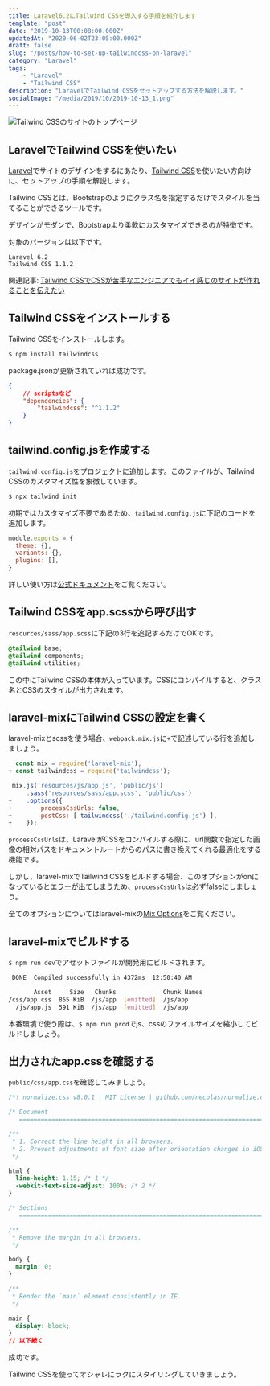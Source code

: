 ```yaml
---
title: Laravel6.2にTailwind CSSを導入する手順を紹介します
template: "post"
date: "2019-10-13T00:08:00.000Z"
updatedAt: "2020-06-02T23:05:00.000Z"
draft: false
slug: "/posts/how-to-set-up-tailwindcss-on-laravel"
category: "Laravel"
tags:
    - "Laravel"
    - "Tailwind CSS"
description: "LaravelでTailwind CSSをセットアップする方法を解説します。"
socialImage: "/media/2019/10/2019-10-13_1.png"
---
```


![Tailwind CSSのサイトのトップページ](/media/2019/10/2019-10-13_1.png)

## LaravelでTailwind CSSを使いたい

[Laravel](https://laravel.com)でサイトのデザインをするにあたり、[Tailwind CSS](https://tailwindcss.com/)を使いたい方向けに、セットアップの手順を解説します。

Tailwind CSSとは、Bootstrapのようにクラス名を指定するだけでスタイルを当てることができるツールです。

デザインがモダンで、Bootstrapより柔軟にカスタマイズできるのが特徴です。

対象のバージョンは以下です。

```text
Laravel 6.2
Tailwind CSS 1.1.2
```

関連記事: [Tailwind CSSでCSSが苦手なエンジニアでもイイ感じのサイトが作れることを伝えたい](https://panda-program.com/posts/recommend-developers-use-tailwind-css)

## Tailwind CSSをインストールする
Tailwind CSSをインストールします。

```bash
$ npm install tailwindcss
```

package.jsonが更新されていれば成功です。

```json
{
    // scriptsなど
    "dependencies": {
        "tailwindcss": "^1.1.2"
    }
}
```

## tailwind.config.jsを作成する
`tailwind.config.js`をプロジェクトに追加します。このファイルが、Tailwind CSSのカスタマイズ性を象徴しています。

```bash
$ npx tailwind init
```

初期ではカスタマイズ不要であるため、`tailwind.config.js`に下記のコードを追加します。

```js
module.exports = {
  theme: {},
  variants: {},
  plugins: [],
}
```

詳しい使い方は[公式ドキュメント](https://tailwindcss.com/docs/configuration/)をご覧ください。

## Tailwind CSSをapp.scssから呼び出す
`resources/sass/app.scss`に下記の3行を追記するだけでOKです。

```scss
@tailwind base;
@tailwind components;
@tailwind utilities;
```

この中にTailwind CSSの本体が入っています。CSSにコンパイルすると、クラス名とCSSのスタイルが出力されます。

## laravel-mixにTailwind CSSの設定を書く
laravel-mixとscssを使う場合、`webpack.mix.js`に`+`で記述している行を追加しましょう。

```js
  const mix = require('laravel-mix');
+ const tailwindcss = require('tailwindcss');

 mix.js('resources/js/app.js', 'public/js')
     .sass('resources/sass/app.scss', 'public/css')
+    .options({
+        processCssUrls: false,
+        postCss: [ tailwindcss('./tailwind.config.js') ],
+    });
```

`processCssUrls`は、LaravelがCSSをコンパイルする際に、url関数で指定した画像の相対パスをドキュメントルートからのパスに書き換えてくれる最適化をする機能です。

しかし、laravel-mixでTailwind CSSをビルドする場合、このオプションがonになっていると[エラーが出てしまう](https://github.com/bholloway/resolve-url-loader/issues/28)ため、`processCssUrls`は必ずfalseにしましょう。

全てのオプションについてはlaravel-mixの[Mix Options](https://github.com/JeffreyWay/laravel-mix/blob/master/docs/options.md)をご覧ください。

## laravel-mixでビルドする
`$ npm run dev`でアセットファイルが開発用にビルドされます。

```bash
 DONE  Compiled successfully in 4372ms  12:50:40 AM

       Asset     Size   Chunks             Chunk Names
/css/app.css  855 KiB  /js/app  [emitted]  /js/app
  /js/app.js  591 KiB  /js/app  [emitted]  /js/app
```

本番環境で使う際は、`$ npm run prod`でjs、cssのファイルサイズを縮小してビルドしましょう。

## 出力されたapp.cssを確認する
`public/css/app.css`を確認してみましょう。

```css
/*! normalize.css v8.0.1 | MIT License | github.com/necolas/normalize.css */

/* Document
   ========================================================================== */

/**
 * 1. Correct the line height in all browsers.
 * 2. Prevent adjustments of font size after orientation changes in iOS.
 */

html {
  line-height: 1.15; /* 1 */
  -webkit-text-size-adjust: 100%; /* 2 */
}

/* Sections
   ========================================================================== */

/**
 * Remove the margin in all browsers.
 */

body {
  margin: 0;
}

/**
 * Render the `main` element consistently in IE.
 */

main {
  display: block;
}
// 以下続く
```

成功です。

Tailwind CSSを使ってオシャレにラクにスタイリングしていきましょう。
